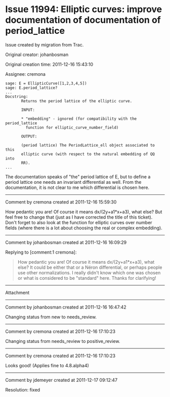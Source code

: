 # Issue 11994: Elliptic curves: improve documentation of documentation of period_lattice

Issue created by migration from Trac.

Original creator: johanbosman

Original creation time: 2011-12-16 15:43:10

Assignee: cremona


```
sage: E = EllipticCurve([1,2,3,4,5])
sage: E.period_lattice?
...
Docstring:
       Returns the period lattice of the elliptic curve.
    
       INPUT:
    
       * "embedding" - ignored (for compatibility with the period_lattice
         function for elliptic_curve_number_field)
    
       OUTPUT:
    
       (period lattice) The PeriodLattice_ell object associated to this
       elliptic curve (with respect to the natural embedding of QQ into
       RR).
...
```

The documentation speaks of "the" period lattice of E, but to define a period lattice one needs an invariant differential as well.  From the documentation, it is not clear to me which differential is chosen here.


---

Comment by cremona created at 2011-12-16 15:59:30

How pedantic you are!  Of course it means dx/(2y+a1*x+a3), what else?  But feel free to change that (just as I have corrected the title of this ticket).  Don't forget to also look at the function for elliptic curves over number fields (where there is a lot about choosing the real or complex embedding).


---

Comment by johanbosman created at 2011-12-16 16:09:29

Replying to [comment:1 cremona]:
> How pedantic you are!  Of course it means dx/(2y+a1*x+a3), what else?
It could be either that or a Néron differential, or perhaps people use other normalizations.  I really didn't know which one was chosen or what is considered to be "standard" here.  Thanks for clarifying!


---

Attachment


---

Comment by johanbosman created at 2011-12-16 16:47:42

Changing status from new to needs_review.


---

Comment by cremona created at 2011-12-16 17:10:23

Changing status from needs_review to positive_review.


---

Comment by cremona created at 2011-12-16 17:10:23

Looks good!  (Applies fine to 4.8.alpha4)


---

Comment by jdemeyer created at 2011-12-17 09:12:47

Resolution: fixed

